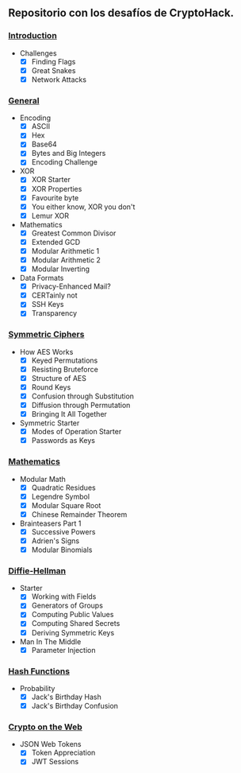 ## Repositorio con los desafíos de CryptoHack.

### [Introduction](Challenges/Introduction.ipynb)
- Challenges
  - [x] Finding Flags
  - [x] Great Snakes
  - [x] Network Attacks

### [General](Challenges/General.ipynb)
- Encoding
  - [x] ASCII
  - [x] Hex
  - [x] Base64
  - [x] Bytes and Big Integers
  - [x] Encoding Challenge

- XOR
  - [x] XOR Starter
  - [x] XOR Properties
  - [x] Favourite byte
  - [x] You either know, XOR you don't
  - [x] Lemur XOR

- Mathematics
  - [x] Greatest Common Divisor
  - [x] Extended GCD
  - [x] Modular Arithmetic 1
  - [x] Modular Arithmetic 2
  - [x] Modular Inverting

- Data Formats
  - [x] Privacy-Enhanced Mail?
  - [x] CERTainly not
  - [x] SSH Keys
  - [x] Transparency

### [Symmetric Ciphers](Challenges/Symmetric_Ciphers.ipynb)
- How AES Works
  - [x] Keyed Permutations
  - [x] Resisting Bruteforce
  - [x] Structure of AES
  - [x] Round Keys
  - [x] Confusion through Substitution
  - [x] Diffusion through Permutation
  - [x] Bringing It All Together

- Symmetric Starter
  - [x] Modes of Operation Starter
  - [x] Passwords as Keys

### [Mathematics](Challenges/Mathematics.ipynb)
- Modular Math
  - [x] Quadratic Residues
  - [x] Legendre Symbol
  - [x] Modular Square Root
  - [x] Chinese Remainder Theorem

- Brainteasers Part 1
  - [x] Successive Powers
  - [x] Adrien's Signs
  - [x] Modular Binomials

### [Diffie-Hellman](Challenges/Diffie_Hellman.ipynb)
- Starter
  - [x] Working with Fields
  - [x] Generators of Groups
  - [x] Computing Public Values
  - [x] Computing Shared Secrets
  - [x] Deriving Symmetric Keys

- Man In The Middle
  - [x] Parameter Injection
        
### [Hash Functions](Challenges/Hash_Functions.ipynb)
- Probability
  - [x] Jack's Birthday Hash
  - [x] Jack's Birthday Confusion
### [Crypto on the Web](Challenges/Crypto_on_the_Web.ipynb)
- JSON Web Tokens
  - [x] Token Appreciation
  - [x] JWT Sessions
